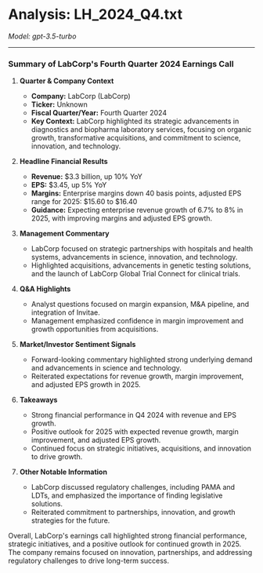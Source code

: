 # Analysis: LH_2024_Q4.txt

*Model: gpt-3.5-turbo*

---

### Summary of LabCorp's Fourth Quarter 2024 Earnings Call

1. **Quarter & Company Context**
   - **Company:** LabCorp (LabCorp)
   - **Ticker:** Unknown
   - **Fiscal Quarter/Year:** Fourth Quarter 2024
   - **Key Context:** LabCorp highlighted its strategic advancements in diagnostics and biopharma laboratory services, focusing on organic growth, transformative acquisitions, and commitment to science, innovation, and technology.

2. **Headline Financial Results**
   - **Revenue:** $3.3 billion, up 10% YoY
   - **EPS:** $3.45, up 5% YoY
   - **Margins:** Enterprise margins down 40 basis points, adjusted EPS range for 2025: $15.60 to $16.40
   - **Guidance:** Expecting enterprise revenue growth of 6.7% to 8% in 2025, with improving margins and adjusted EPS growth.

3. **Management Commentary**
   - LabCorp focused on strategic partnerships with hospitals and health systems, advancements in science, innovation, and technology.
   - Highlighted acquisitions, advancements in genetic testing solutions, and the launch of LabCorp Global Trial Connect for clinical trials.

4. **Q&A Highlights**
   - Analyst questions focused on margin expansion, M&A pipeline, and integration of Invitae.
   - Management emphasized confidence in margin improvement and growth opportunities from acquisitions.

5. **Market/Investor Sentiment Signals**
   - Forward-looking commentary highlighted strong underlying demand and advancements in science and technology.
   - Reiterated expectations for revenue growth, margin improvement, and adjusted EPS growth in 2025.

6. **Takeaways**
   - Strong financial performance in Q4 2024 with revenue and EPS growth.
   - Positive outlook for 2025 with expected revenue growth, margin improvement, and adjusted EPS growth.
   - Continued focus on strategic initiatives, acquisitions, and innovation to drive growth.

7. **Other Notable Information**
   - LabCorp discussed regulatory challenges, including PAMA and LDTs, and emphasized the importance of finding legislative solutions.
   - Reiterated commitment to partnerships, innovation, and growth strategies for the future.

Overall, LabCorp's earnings call highlighted strong financial performance, strategic initiatives, and a positive outlook for continued growth in 2025. The company remains focused on innovation, partnerships, and addressing regulatory challenges to drive long-term success.